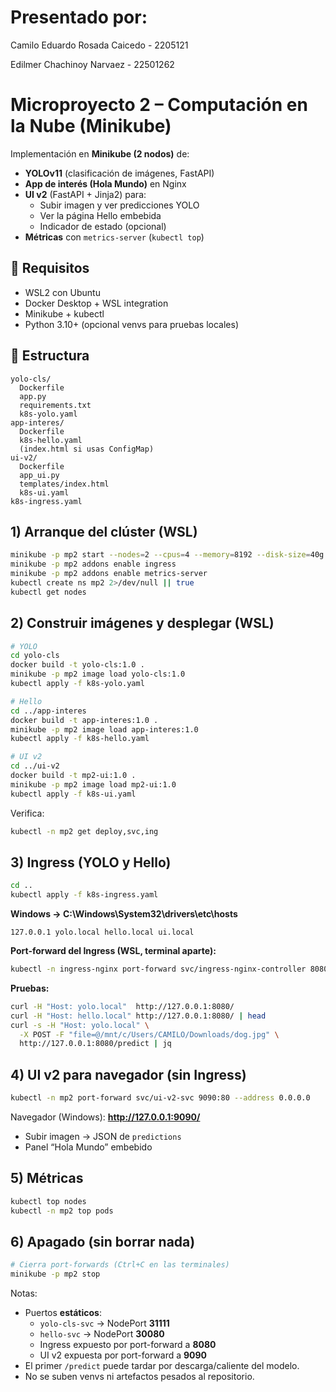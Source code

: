 # Presentado por:
Camilo Eduardo Rosada Caicedo - 2205121

Edilmer Chachinoy Narvaez - 22501262


# Microproyecto 2 – Computación en la Nube (Minikube)

Implementación en **Minikube (2 nodos)** de:
- **YOLOv11** (clasificación de imágenes, FastAPI)
- **App de interés (Hola Mundo)** en Nginx
- **UI v2** (FastAPI + Jinja2) para:
  - Subir imagen y ver predicciones YOLO
  - Ver la página Hello embebida
  - Indicador de estado (opcional)
- **Métricas** con `metrics-server` (`kubectl top`)

## 🚀 Requisitos
- WSL2 con Ubuntu
- Docker Desktop + WSL integration
- Minikube + kubectl
- Python 3.10+ (opcional venvs para pruebas locales)

## 📂 Estructura
```
yolo-cls/
  Dockerfile
  app.py
  requirements.txt
  k8s-yolo.yaml
app-interes/
  Dockerfile
  k8s-hello.yaml
  (index.html si usas ConfigMap)
ui-v2/
  Dockerfile
  app_ui.py
  templates/index.html
  k8s-ui.yaml
k8s-ingress.yaml
```

## 1) Arranque del clúster (WSL)
```bash
minikube -p mp2 start --nodes=2 --cpus=4 --memory=8192 --disk-size=40g
minikube -p mp2 addons enable ingress
minikube -p mp2 addons enable metrics-server
kubectl create ns mp2 2>/dev/null || true
kubectl get nodes
```

## 2) Construir imágenes y desplegar (WSL)
```bash
# YOLO
cd yolo-cls
docker build -t yolo-cls:1.0 .
minikube -p mp2 image load yolo-cls:1.0
kubectl apply -f k8s-yolo.yaml

# Hello
cd ../app-interes
docker build -t app-interes:1.0 .
minikube -p mp2 image load app-interes:1.0
kubectl apply -f k8s-hello.yaml

# UI v2
cd ../ui-v2
docker build -t mp2-ui:1.0 .
minikube -p mp2 image load mp2-ui:1.0
kubectl apply -f k8s-ui.yaml
```

Verifica:
```bash
kubectl -n mp2 get deploy,svc,ing
```

## 3) Ingress (YOLO y Hello)
```bash
cd ..
kubectl apply -f k8s-ingress.yaml
```

**Windows → C:\Windows\System32\drivers\etc\hosts**
```
127.0.0.1 yolo.local hello.local ui.local
```

**Port-forward del Ingress (WSL, terminal aparte):**
```bash
kubectl -n ingress-nginx port-forward svc/ingress-nginx-controller 8080:80 --address 0.0.0.0
```

**Pruebas:**
```bash
curl -H "Host: yolo.local"  http://127.0.0.1:8080/
curl -H "Host: hello.local" http://127.0.0.1:8080/ | head
curl -s -H "Host: yolo.local" \
  -X POST -F "file=@/mnt/c/Users/CAMILO/Downloads/dog.jpg" \
  http://127.0.0.1:8080/predict | jq
```

## 4) UI v2 para navegador (sin Ingress)
```bash
kubectl -n mp2 port-forward svc/ui-v2-svc 9090:80 --address 0.0.0.0
```

Navegador (Windows): **http://127.0.0.1:9090/**  
- Subir imagen → JSON de `predictions`  
- Panel “Hola Mundo” embebido

## 5) Métricas
```bash
kubectl top nodes
kubectl -n mp2 top pods
```

## 6) Apagado (sin borrar nada)
```bash
# Cierra port-forwards (Ctrl+C en las terminales)
minikube -p mp2 stop
```

Notas:
- Puertos **estáticos**:
  - `yolo-cls-svc` → NodePort **31111**
  - `hello-svc`   → NodePort **30080**
  - Ingress expuesto por port-forward a **8080**
  - UI v2 expuesta por port-forward a **9090**
- El primer `/predict` puede tardar por descarga/caliente del modelo.
- No se suben venvs ni artefactos pesados al repositorio.
```
